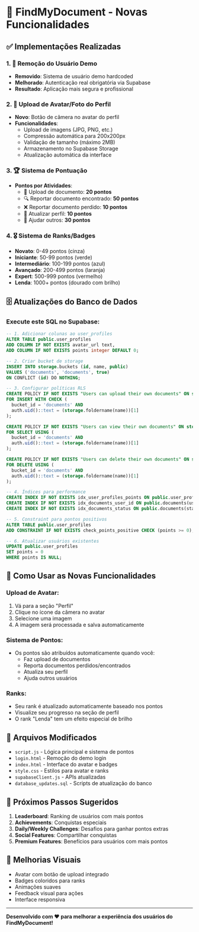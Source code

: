 # 🎉 FindMyDocument - Novas Funcionalidades

## ✅ Implementações Realizadas

### 1. 🚫 Remoção do Usuário Demo
- **Removido**: Sistema de usuário demo hardcoded
- **Melhorado**: Autenticação real obrigatória via Supabase
- **Resultado**: Aplicação mais segura e profissional

### 2. 📸 Upload de Avatar/Foto do Perfil
- **Novo**: Botão de câmera no avatar do perfil
- **Funcionalidades**:
  - Upload de imagens (JPG, PNG, etc.)
  - Compressão automática para 200x200px
  - Validação de tamanho (máximo 2MB)
  - Armazenamento no Supabase Storage
  - Atualização automática da interface

### 3. 🏆 Sistema de Pontuação
- **Pontos por Atividades**:
  - 📄 Upload de documento: **20 pontos**
  - 🔍 Reportar documento encontrado: **50 pontos**
  - ❌ Reportar documento perdido: **10 pontos**
  - 👤 Atualizar perfil: **10 pontos**
  - 🤝 Ajudar outros: **30 pontos**

### 4. 🎖️ Sistema de Ranks/Badges
- **Novato**: 0-49 pontos (cinza)
- **Iniciante**: 50-99 pontos (verde)
- **Intermediário**: 100-199 pontos (azul)
- **Avançado**: 200-499 pontos (laranja)
- **Expert**: 500-999 pontos (vermelho)
- **Lenda**: 1000+ pontos (dourado com brilho)

## 🗄️ Atualizações do Banco de Dados

### Execute este SQL no Supabase:

```sql
-- 1. Adicionar colunas ao user_profiles
ALTER TABLE public.user_profiles 
ADD COLUMN IF NOT EXISTS avatar_url text,
ADD COLUMN IF NOT EXISTS points integer DEFAULT 0;

-- 2. Criar bucket de storage
INSERT INTO storage.buckets (id, name, public)
VALUES ('documents', 'documents', true)
ON CONFLICT (id) DO NOTHING;

-- 3. Configurar políticas RLS
CREATE POLICY IF NOT EXISTS "Users can upload their own documents" ON storage.objects
FOR INSERT WITH CHECK (
  bucket_id = 'documents' AND 
  auth.uid()::text = (storage.foldername(name))[1]
);

CREATE POLICY IF NOT EXISTS "Users can view their own documents" ON storage.objects
FOR SELECT USING (
  bucket_id = 'documents' AND 
  auth.uid()::text = (storage.foldername(name))[1]
);

CREATE POLICY IF NOT EXISTS "Users can delete their own documents" ON storage.objects
FOR DELETE USING (
  bucket_id = 'documents' AND 
  auth.uid()::text = (storage.foldername(name))[1]
);

-- 4. Índices para performance
CREATE INDEX IF NOT EXISTS idx_user_profiles_points ON public.user_profiles(points DESC);
CREATE INDEX IF NOT EXISTS idx_documents_user_id ON public.documents(user_id);
CREATE INDEX IF NOT EXISTS idx_documents_status ON public.documents(status);

-- 5. Constraint para pontos positivos
ALTER TABLE public.user_profiles 
ADD CONSTRAINT IF NOT EXISTS check_points_positive CHECK (points >= 0);

-- 6. Atualizar usuários existentes
UPDATE public.user_profiles 
SET points = 0 
WHERE points IS NULL;
```

## 🎯 Como Usar as Novas Funcionalidades

### Upload de Avatar:
1. Vá para a seção "Perfil"
2. Clique no ícone da câmera no avatar
3. Selecione uma imagem
4. A imagem será processada e salva automaticamente

### Sistema de Pontos:
- Os pontos são atribuídos automaticamente quando você:
  - Faz upload de documentos
  - Reporta documentos perdidos/encontrados
  - Atualiza seu perfil
  - Ajuda outros usuários

### Ranks:
- Seu rank é atualizado automaticamente baseado nos pontos
- Visualize seu progresso na seção de perfil
- O rank "Lenda" tem um efeito especial de brilho

## 🔧 Arquivos Modificados

- `script.js` - Lógica principal e sistema de pontos
- `login.html` - Remoção do demo login
- `index.html` - Interface do avatar e badges
- `style.css` - Estilos para avatar e ranks
- `supabaseClient.js` - APIs atualizadas
- `database_updates.sql` - Scripts de atualização do banco

## 🚀 Próximos Passos Sugeridos

1. **Leaderboard**: Ranking de usuários com mais pontos
2. **Achievements**: Conquistas especiais
3. **Daily/Weekly Challenges**: Desafios para ganhar pontos extras
4. **Social Features**: Compartilhar conquistas
5. **Premium Features**: Benefícios para usuários com mais pontos

## 🎨 Melhorias Visuais

- Avatar com botão de upload integrado
- Badges coloridos para ranks
- Animações suaves
- Feedback visual para ações
- Interface responsiva

---

**Desenvolvido com ❤️ para melhorar a experiência dos usuários do FindMyDocument!**
